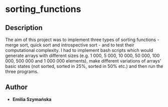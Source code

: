# sorting_functions

## Description
The aim of this project was to implement three types of sorting functions - merge sort, quick sort and introspective sort - and to test their computational complexity. I had to implement bash scripts which would generate arrays with different sizes (e.g. 1 000, 5 000, 10 000, 50 000, 100 000, 500 000 and 1 000 000 elements), make different variations of arrays' basic states (not sorted, sorted in 25%, sorted in 50% etc.) and then run the three programs. 

## Author
* **Emilia Szymańska**
